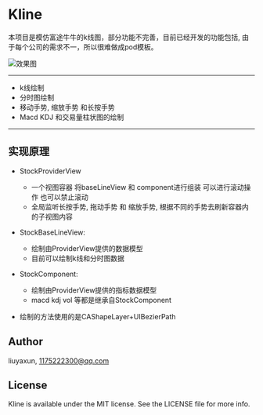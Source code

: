 # Kline

本项目是模仿富途牛牛的k线图，部分功能不完善，目前已经开发的功能包括, 由于每个公司的需求不一，所以很难做成pod模板。


![效果图](https://github.com/yaxunliu/KLine/blob/master/screenCapture.gif?raw=true)

***
+ k线绘制
+ 分时图绘制
+ 移动手势, 缩放手势 和长按手势
+ Macd KDJ 和交易量柱状图的绘制 
***

## 实现原理
+ StockProviderView
    - 一个视图容器 将baseLineView 和 component进行组装 可以进行滚动操作 也可以禁止滚动
    - 全局监听长按手势, 拖动手势 和 缩放手势, 根据不同的手势去刷新容器内的子视图内容
+ StockBaseLineView:
    - 绘制由ProviderView提供的数据模型 
    - 目前可以绘制k线和分时图数据
+ StockComponent:
    - 绘制由ProviderView提供的指标数据模型
    - macd kdj vol 等都是继承自StockComponent

+ 绘制的方法使用的是CAShapeLayer+UIBezierPath


## Author
liuyaxun, 1175222300@qq.com
## License
Kline is available under the MIT license. See the LICENSE file for more info.
